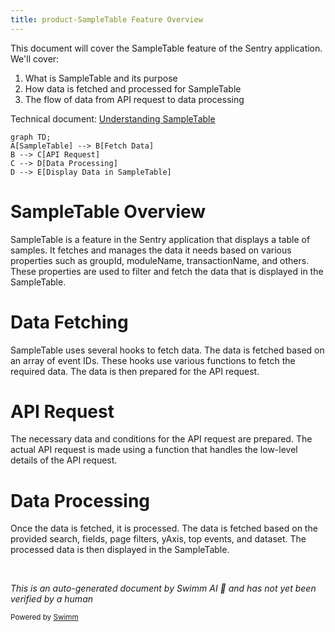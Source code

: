 ```yaml
---
title: product-SampleTable Feature Overview
---
```

This document will cover the SampleTable feature of the Sentry application. We'll cover:

1. What is SampleTable and its purpose
2. How data is fetched and processed for SampleTable
3. The flow of data from API request to data processing

Technical document: <SwmLink doc-title="Understanding SampleTable">[Understanding SampleTable](/.swm/understanding-sampletable.3bfoyyp9.sw.md)</SwmLink>

```mermaid
graph TD;
A[SampleTable] --> B[Fetch Data]
B --> C[API Request]
C --> D[Data Processing]
D --> E[Display Data in SampleTable]
```

# SampleTable Overview

SampleTable is a feature in the Sentry application that displays a table of samples. It fetches and manages the data it needs based on various properties such as groupId, moduleName, transactionName, and others. These properties are used to filter and fetch the data that is displayed in the SampleTable.

# Data Fetching

SampleTable uses several hooks to fetch data. The data is fetched based on an array of event IDs. These hooks use various functions to fetch the required data. The data is then prepared for the API request.

# API Request

The necessary data and conditions for the API request are prepared. The actual API request is made using a function that handles the low-level details of the API request.

# Data Processing

Once the data is fetched, it is processed. The data is fetched based on the provided search, fields, page filters, yAxis, top events, and dataset. The processed data is then displayed in the SampleTable.

&nbsp;

*This is an auto-generated document by Swimm AI 🌊 and has not yet been verified by a human*

<SwmMeta version="3.0.0" repo-id="Z2l0aHViJTNBJTNBc2VudHJ5LWRlbW8lM0ElM0FTd2ltbS1EZW1v" repo-name="sentry-demo" doc-type="product-flows"><sup>Powered by [Swimm](/)</sup></SwmMeta>

